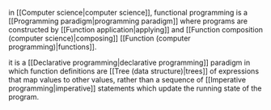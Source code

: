 in [[Computer science|computer science]], functional programming is a [[Programming paradigm|programming paradigm]] where programs are constructed by [[Function application|applying]] and [[Function composition (computer science)|composing]] [[Function (computer programming)|functions]]. 

it is a [[Declarative programming|declarative programming]] paradigm in which function definitions are [[Tree (data structure)|trees]] of expressions that map values to other values, rather than a sequence of [[Imperative programming|imperative]] statements which update the running state of the program.

